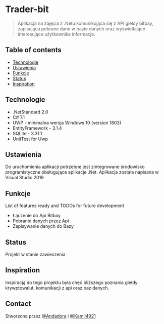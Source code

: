 # Trader-bit
> Aplikacja na zajęcia z .Netu komunikojąca się z API giełdy bitbay, zapisująca pobrane dane w bazie danych oraz wyświetlające interesujące użytkownika informacje.

## Table of contents
* [Technologie](#technologie)
* [Ustawienia](#ustawienia)
* [Funkcje](#funkcje)
* [Status](#status)
* [Inspiration](#inspiration)

## Technologie
* .NetStandard 2.0
* C# 7.1
* UWP - minimalna wersja Windows 10 (version 1803)
* EntityFramework - 3.1.4
* SQLite - 3.31.1
* UnitTest for Uwp

## Ustawienia
Do uruchomienia aplikacji potrzebne jest zintegrowane środowisko programistyczne obsługujące aplikacje .Net. Aplikacja została napisana w Visual Studio 2019

## Funkcje
List of features ready and TODOs for future development
* Łączenie do Api Bitbay
* Pobranie danych przez Api
* Zapisywanie danych do  Bazy

## Status
Projekt w stanie zawieszenia

## Inspiration
Inspiracją do tego projektu była chęć bliższego poznania giełdy krywptowalut, komunikacji z api oraz baz danych. 

## Contact
Stworzona przez [@Andadora](https://github.com/Andadora) i [@Kamil4921](https://github.com/Kamil4921)
